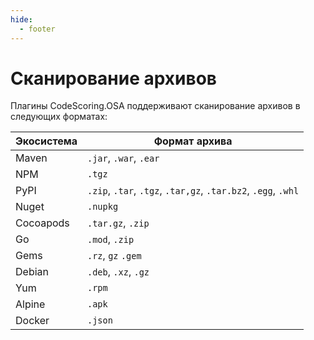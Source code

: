 ```yaml
---
hide:
  - footer
---
```


# Сканирование архивов

Плагины CodeScoring.OSA поддерживают сканирование архивов в следующих форматах:

| Экосистема      |             Формат архива           |
|-----------------|-------------------------------------|
|     Maven       |      `.jar`, `.war`, `.ear`         |
|      NPM        |        `.tgz`                       |
|      PyPI       |        `.zip`, `.tar`, `.tgz`, `.tar,gz`, `.tar.bz2`, `.egg`, `.whl`   |
|      Nuget      |       `.nupkg`                      |
|    Cocoapods    |       `.tar.gz`, `.zip`             |
|      Go         |       `.mod`, `.zip`                |
|     Gems        |       `.rz`, `gz`  `.gem`                 |
|      Debian     |         `.deb`, `.xz`, `.gz`        |
|       Yum       |     `.rpm`                          |
|      Alpine     |        `.apk`                       |
|      Docker     |         `.json`                     |
